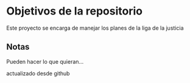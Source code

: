 # Objetivos de la repositorio

Este proyecto se encarga de manejar los planes de la liga de la justicia


## Notas
Pueden hacer lo que quieran...

actualizado desde github

